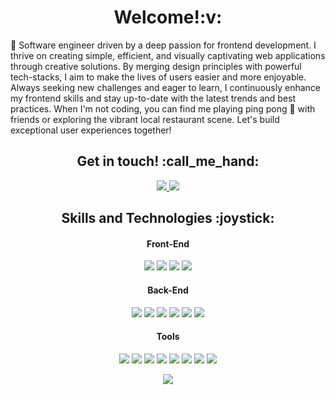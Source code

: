 <h1 align="center">Welcome!:v:</h1>

👋 Software engineer driven by a deep passion for frontend development. I thrive on creating simple, efficient, and visually captivating web applications through creative solutions. By merging design principles with powerful tech-stacks, I aim to make the lives of users easier and more enjoyable. Always seeking new challenges and eager to learn, I continuously enhance my frontend skills and stay up-to-date with the latest trends and best practices. When I'm not coding, you can find me playing ping pong 🏓 with friends or exploring the vibrant local restaurant scene. Let's build exceptional user experiences together!

<h2 align="center">Get in touch! :call_me_hand:</h2>
<p align="center">
<a href="mailto: seungkilee94@gmail.com">
<img src="https://img.shields.io/badge/Gmail-D14836?style=for-the-badge&logo=gmail&logoColor=white" />
</a>
<a href="https://www.linkedin.com/in/seung-ki-lee/">
<img src="https://img.shields.io/badge/LinkedIn-0077B5?style=for-the-badge&logo=linkedin&logoColor=white" />
</a>
 </p>



<h2 align="center">Skills and Technologies :joystick:</h2>

<h4 align="center">Front-End</h4>
<p align="center">
<img src="https://img.shields.io/badge/React-20232A?style=for-the-badge&logo=react&logoColor=61DAFB" />
<img src="https://img.shields.io/badge/JavaScript-323330?style=for-the-badge&logo=javascript&logoColor=F7DF1E" />
<img src="https://img.shields.io/badge/HTML5-E34F26?style=for-the-badge&logo=html5&logoColor=white" />
<img src="https://img.shields.io/badge/CSS3-1572B6?style=for-the-badge&logo=css3&logoColor=white" />
</p>

<h4 align="center">Back-End</h4>
<p align="center">
<img src="https://img.shields.io/badge/Node.js-339933?style=for-the-badge&logo=nodedotjs&logoColor=white" />
<img src="https://img.shields.io/badge/Express.js-000000?style=for-the-badge&logo=express&logoColor=white" />
<img src="https://img.shields.io/badge/MongoDB-4EA94B?style=for-the-badge&logo=mongodb&logoColor=white" />
<img src="https://img.shields.io/badge/PostgreSQL-316192?style=for-the-badge&logo=postgresql&logoColor=white" />
<img src="https://img.shields.io/badge/Python-FFD43B?style=for-the-badge&logo=python&logoColor=blue" />
<img src="https://img.shields.io/badge/Django-092E20?style=for-the-badge&logo=django&logoColor=green" />
</p>
 
<h4 align="center">Tools</h4>
<p align="center">
<img src="https://img.shields.io/badge/Amazon_AWS-FF9900?style=for-the-badge&logo=amazonaws&logoColor=white" />
<img src="https://img.shields.io/badge/GitHub-100000?style=for-the-badge&logo=github&logoColor=white" />
<img src="https://img.shields.io/badge/GIT-E44C30?style=for-the-badge&logo=git&logoColor=white" />
<img src="https://img.shields.io/badge/Netlify-00C7B7?style=for-the-badge&logo=netlify&logoColor=white" />
<img src="https://img.shields.io/badge/Heroku-430098?style=for-the-badge&logo=heroku&logoColor=white" />
<img src="https://img.shields.io/badge/Postman-FF6C37?style=for-the-badge&logo=Postman&logoColor=white" />
<img src="https://img.shields.io/badge/Adobe%20Photoshop-31A8FF?style=for-the-badge&logo=Adobe%20Photoshop&logoColor=black" />
<img src="https://img.shields.io/badge/Adobe%20Illustrator-FF9A00?style=for-the-badge&logo=adobe%20illustrator&logoColor=white" />
 </p>
 
<p align="center">
<img src="https://github-readme-stats.vercel.app/api/top-langs/?username=stvnlee890&theme=tokyonight">
<p>
<!--
**stvnlee890/stvnlee890** is a ✨ _special_ ✨ repository because its `README.md` (this file) appears on your GitHub profile.

Here are some ideas to get you started:

- 🔭 I’m currently working on ...
- 🌱 I’m currently learning ...
- 👯 I’m looking to collaborate on ...
- 🤔 I’m looking for help with ...
- 💬 Ask me about ...
- 📫 How to reach me: ...
- 😄 Pronouns: ...
- ⚡ Fun fact: ...
-->
